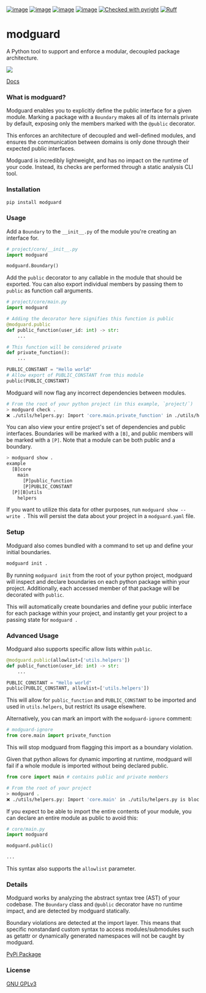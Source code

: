 [![image](https://img.shields.io/pypi/v/modguard.svg)](https://pypi.python.org/pypi/modguard)
[![image](https://img.shields.io/pypi/l/modguard.svg)](https://pypi.python.org/pypi/modguard)
[![image](https://img.shields.io/pypi/pyversions/modguard.svg)](https://pypi.python.org/pypi/modguard)
[![image](https://github.com/Never-Over/modguard/actions/workflows/ci.yml/badge.svg)](https://github.com/Never-Over/modguard/actions/workflows/ci.yml)
[![Checked with pyright](https://microsoft.github.io/pyright/img/pyright_badge.svg)](https://microsoft.github.io/pyright/)
[![Ruff](https://img.shields.io/endpoint?url=https://raw.githubusercontent.com/astral-sh/ruff/main/assets/badge/v2.json)](https://github.com/astral-sh/ruff)
# modguard
A Python tool to support and enforce a modular, decoupled package architecture.

![](https://github.com/Never-Over/modguard/docs/modguard_screencap.gif)

[Docs](https://never-over.github.io/modguard/)

### What is modguard?
Modguard enables you to explicitly define the public interface for a given module. Marking a package with a `Boundary` makes all of its internals private by default, exposing only the members marked with the `@public` decorator.

This enforces an architecture of decoupled and well-defined modules, and ensures the communication between domains is only done through their expected public interfaces.

Modguard is incredibly lightweight, and has no impact on the runtime of your code. Instead, its checks are performed through a static analysis CLI tool.

### Installation
```bash
pip install modguard
```
### Usage
Add a `Boundary` to the `__init__.py` of the module you're creating an interface for.
```python
# project/core/__init__.py
import modguard

modguard.Boundary()
```
Add the `public` decorator to any callable in the module that should be exported. You can also export individual members by passing them to `public` as function call arguments.
```python
# project/core/main.py
import modguard

# Adding the decorator here signifies this function is public
@modguard.public
def public_function(user_id: int) -> str:
    ...

# This function will be considered private
def private_function():
    ...

PUBLIC_CONSTANT = "Hello world"
# Allow export of PUBLIC_CONSTANT from this module
public(PUBLIC_CONSTANT)
```
Modguard will now flag any incorrect dependencies between modules.
```bash
# From the root of your python project (in this example, `project/`)
> modguard check .
❌ ./utils/helpers.py: Import 'core.main.private_function' in ./utils/helpers.py is blocked by boundary 'core.main'
```
You can also view your entire project's set of dependencies and public interfaces. Boundaries will be marked with a `[B]`, and public members will be marked with a `[P]`. Note that a module can be both public and a boundary.
```bash
> modguard show .
example
  [B]core
    main
      [P]public_function
      [P]PUBLIC_CONSTANT
  [P][B]utils
    helpers
```
If you want to utilize this data for other purposes, run `modguard show --write .` This will persist the data about your project in a `modguard.yaml` file.
### Setup
Modguard also comes bundled with a command to set up and define your initial boundaries.
```bash
modguard init .
```
By running `modguard init` from the root of your python project, modguard will inspect and declare boundaries on each python package within your project. Additionally, each accessed member of that package will be decorated with `public`.

This will automatically create boundaries and define your public interface for each package within your project, and instantly get your project to a passing state for `modguard .`


### Advanced Usage
Modguard also supports specific allow lists within `public`.
```python
@modguard.public(allowlist=['utils.helpers'])
def public_function(user_id: int) -> str:
    ...

PUBLIC_CONSTANT = "Hello world"
public(PUBLIC_CONSTANT, allowlist=['utils.helpers'])

```
This will allow for `public_function` and `PUBLIC_CONSTANT` to be imported and used in `utils.helpers`, but restrict its usage elsewhere.

Alternatively, you can mark an import with the `modguard-ignore` comment:
```python
# modguard-ignore
from core.main import private_function
```
This will stop modguard from flagging this import as a boundary violation.

Given that python allows for dynamic importing at runtime, modguard will fail if a whole module is imported without being declared public.
```python
from core import main # contains public and private members
```
```bash
# From the root of your project
> modguard .
❌ ./utils/helpers.py: Import 'core.main' in ./utils/helpers.py is blocked by boundary 'core.main'
```

If you expect to be able to import the entire contents of your module, you can declare an entire module as public to avoid this:
```python
# core/main.py
import modguard

modguard.public()

...
```
This syntax also supports the `allowlist` parameter.

### Details
Modguard works by analyzing the abstract syntax tree (AST) of your codebase. The `Boundary` class and `@public` decorator have no runtime impact, and are detected by modguard statically. 

Boundary violations are detected at the import layer. This means that specific nonstandard custom syntax to access modules/submodules such as getattr or dynamically generated namespaces will not be caught by modguard.

[PyPi Package](https://pypi.org/project/modguard/)

### License
[GNU GPLv3](LICENSE)
